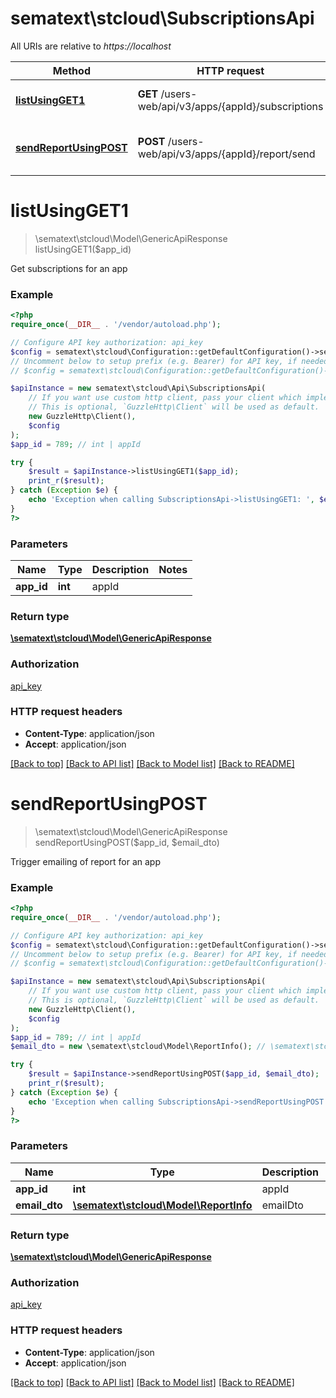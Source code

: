 # sematext\stcloud\SubscriptionsApi

All URIs are relative to *https://localhost*

Method | HTTP request | Description
------------- | ------------- | -------------
[**listUsingGET1**](SubscriptionsApi.md#listUsingGET1) | **GET** /users-web/api/v3/apps/{appId}/subscriptions | Get subscriptions for an app
[**sendReportUsingPOST**](SubscriptionsApi.md#sendReportUsingPOST) | **POST** /users-web/api/v3/apps/{appId}/report/send | Trigger emailing of report for an app


# **listUsingGET1**
> \sematext\stcloud\Model\GenericApiResponse listUsingGET1($app_id)

Get subscriptions for an app

### Example
```php
<?php
require_once(__DIR__ . '/vendor/autoload.php');

// Configure API key authorization: api_key
$config = sematext\stcloud\Configuration::getDefaultConfiguration()->setApiKey('Authorization', 'YOUR_API_KEY');
// Uncomment below to setup prefix (e.g. Bearer) for API key, if needed
// $config = sematext\stcloud\Configuration::getDefaultConfiguration()->setApiKeyPrefix('Authorization', 'Bearer');

$apiInstance = new sematext\stcloud\Api\SubscriptionsApi(
    // If you want use custom http client, pass your client which implements `GuzzleHttp\ClientInterface`.
    // This is optional, `GuzzleHttp\Client` will be used as default.
    new GuzzleHttp\Client(),
    $config
);
$app_id = 789; // int | appId

try {
    $result = $apiInstance->listUsingGET1($app_id);
    print_r($result);
} catch (Exception $e) {
    echo 'Exception when calling SubscriptionsApi->listUsingGET1: ', $e->getMessage(), PHP_EOL;
}
?>
```

### Parameters

Name | Type | Description  | Notes
------------- | ------------- | ------------- | -------------
 **app_id** | **int**| appId |

### Return type

[**\sematext\stcloud\Model\GenericApiResponse**](../Model/GenericApiResponse.md)

### Authorization

[api_key](../../README.md#api_key)

### HTTP request headers

 - **Content-Type**: application/json
 - **Accept**: application/json

[[Back to top]](#) [[Back to API list]](../../README.md#documentation-for-api-endpoints) [[Back to Model list]](../../README.md#documentation-for-models) [[Back to README]](../../README.md)

# **sendReportUsingPOST**
> \sematext\stcloud\Model\GenericApiResponse sendReportUsingPOST($app_id, $email_dto)

Trigger emailing of report for an app

### Example
```php
<?php
require_once(__DIR__ . '/vendor/autoload.php');

// Configure API key authorization: api_key
$config = sematext\stcloud\Configuration::getDefaultConfiguration()->setApiKey('Authorization', 'YOUR_API_KEY');
// Uncomment below to setup prefix (e.g. Bearer) for API key, if needed
// $config = sematext\stcloud\Configuration::getDefaultConfiguration()->setApiKeyPrefix('Authorization', 'Bearer');

$apiInstance = new sematext\stcloud\Api\SubscriptionsApi(
    // If you want use custom http client, pass your client which implements `GuzzleHttp\ClientInterface`.
    // This is optional, `GuzzleHttp\Client` will be used as default.
    new GuzzleHttp\Client(),
    $config
);
$app_id = 789; // int | appId
$email_dto = new \sematext\stcloud\Model\ReportInfo(); // \sematext\stcloud\Model\ReportInfo | emailDto

try {
    $result = $apiInstance->sendReportUsingPOST($app_id, $email_dto);
    print_r($result);
} catch (Exception $e) {
    echo 'Exception when calling SubscriptionsApi->sendReportUsingPOST: ', $e->getMessage(), PHP_EOL;
}
?>
```

### Parameters

Name | Type | Description  | Notes
------------- | ------------- | ------------- | -------------
 **app_id** | **int**| appId |
 **email_dto** | [**\sematext\stcloud\Model\ReportInfo**](../Model/ReportInfo.md)| emailDto |

### Return type

[**\sematext\stcloud\Model\GenericApiResponse**](../Model/GenericApiResponse.md)

### Authorization

[api_key](../../README.md#api_key)

### HTTP request headers

 - **Content-Type**: application/json
 - **Accept**: application/json

[[Back to top]](#) [[Back to API list]](../../README.md#documentation-for-api-endpoints) [[Back to Model list]](../../README.md#documentation-for-models) [[Back to README]](../../README.md)
